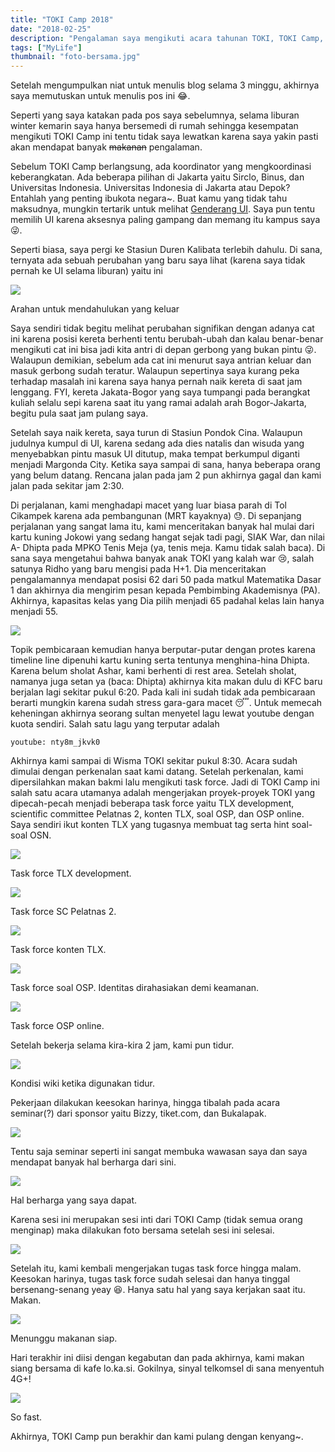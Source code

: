 ```yaml
---
title: "TOKI Camp 2018"
date: "2018-02-25"
description: "Pengalaman saya mengikuti acara tahunan TOKI, TOKI Camp, yang diadakan di Wisma TOKI pada 2-4 Februari 2018."
tags: ["MyLife"]
thumbnail: "foto-bersama.jpg"
---
```


Setelah mengumpulkan niat untuk menulis blog selama 3 minggu, akhirnya saya memutuskan untuk menulis pos ini :joy:.

Seperti yang saya katakan pada pos saya sebelumnya, selama liburan winter kemarin saya hanya bersemedi di rumah sehingga kesempatan mengikuti TOKI Camp ini tentu tidak saya lewatkan karena saya yakin pasti akan mendapat banyak ~~makanan~~ pengalaman.

Sebelum TOKI Camp berlangsung, ada koordinator yang mengkoordinasi keberangkatan. Ada beberapa pilihan di Jakarta yaitu Sirclo, Binus, dan Universitas Indonesia. Universitas Indonesia di Jakarta atau Depok? Entahlah yang penting ibukota negara~. Buat kamu yang tidak tahu maksudnya, mungkin tertarik untuk melihat [Genderang UI](http://www.sci.ui.ac.id/psaf/lagu-genderang-ui/). Saya pun tentu memilih UI karena aksesnya paling gampang dan memang itu kampus saya :stuck_out_tongue_winking_eye:.

Seperti biasa, saya pergi ke Stasiun Duren Kalibata terlebih dahulu. Di sana, ternyata ada sebuah perubahan yang baru saya lihat (karena saya tidak pernah ke UI selama liburan) yaitu ini

![](antri-stasiun.jpg)
<div class="img-caption">Arahan untuk mendahulukan yang keluar</div>

Saya sendiri tidak begitu melihat perubahan signifikan dengan adanya cat ini karena posisi kereta berhenti tentu berubah-ubah dan kalau benar-benar mengikuti cat ini bisa jadi kita antri di depan gerbong yang bukan pintu :stuck_out_tongue_winking_eye:. Walaupun demikian, sebelum ada cat ini menurut saya antrian keluar dan masuk gerbong sudah teratur. Walaupun sepertinya saya kurang peka terhadap masalah ini karena saya hanya pernah naik kereta di saat jam lenggang. FYI, kereta Jakata-Bogor yang saya tumpangi pada berangkat kuliah selalu sepi karena saat itu yang ramai adalah arah Bogor-Jakarta, begitu pula saat jam pulang saya.

Setelah saya naik kereta, saya turun di Stasiun Pondok Cina. Walaupun judulnya kumpul di UI, karena sedang ada dies natalis dan wisuda yang menyebabkan pintu masuk UI ditutup, maka tempat berkumpul diganti menjadi Margonda City. Ketika saya sampai di sana, hanya beberapa orang yang belum datang. Rencana jalan pada jam 2 pun akhirnya gagal dan kami jalan pada sekitar jam 2:30.

Di perjalanan, kami menghadapi macet yang luar biasa parah di Tol Cikampek karena ada pembangunan (MRT kayaknya) :sweat:. Di sepanjang perjalanan yang sangat lama itu, kami menceritakan banyak hal mulai dari kartu kuning Jokowi yang sedang hangat sejak tadi pagi, SIAK War, dan nilai A- Dhipta pada MPKO Tenis Meja (ya, tenis meja. Kamu tidak salah baca). Di sana saya mengetahui bahwa banyak anak TOKI yang kalah war :cry:, salah satunya Ridho yang baru mengisi pada H+1. Dia menceritakan pengalamannya mendapat posisi 62 dari 50 pada matkul Matematika Dasar 1 dan akhirnya dia mengirim pesan kepada Pembimbing Akademisnya (PA). Akhirnya, kapasitas kelas yang Dia pilih menjadi 65 padahal kelas lain hanya menjadi 55.

![](meme/ridho.png)

Topik pembicaraan kemudian hanya berputar-putar dengan protes karena timeline line dipenuhi kartu kuning serta tentunya menghina-hina Dhipta. Karena belum sholat Ashar, kami berhenti di rest area. Setelah sholat, namanya juga setan ya (baca: Dhipta) akhirnya kita makan dulu di KFC baru berjalan lagi sekitar pukul 6:20. Pada kali ini sudah tidak ada pembicaraan berarti mungkin karena sudah stress gara-gara macet :sleeping:. Untuk memecah keheningan akhirnya seorang sultan menyetel lagu lewat youtube dengan kuota sendiri. Salah satu lagu yang terputar adalah

`youtube: nty8m_jkvk0`

Akhirnya kami sampai di Wisma TOKI sekitar pukul 8:30. Acara sudah dimulai dengan perkenalan saat kami datang. Setelah perkenalan, kami dipersilahkan makan bakmi lalu mengikuti task force. Jadi di TOKI Camp ini salah satu acara utamanya adalah mengerjakan proyek-proyek TOKI yang dipecah-pecah menjadi beberapa task force yaitu TLX development, scientific committee Pelatnas 2, konten TLX, soal OSP, dan OSP online. Saya sendiri ikut konten TLX yang tugasnya membuat tag serta hint soal-soal OSN.

![](tlx-dev.jpg)
<div class="img-caption">Task force TLX development.</div>

![](sc-p2.jpg)
<div class="img-caption">Task force SC Pelatnas 2.</div>

![](konten-tlx.jpg)
<div class="img-caption">Task force konten TLX.</div>

![](osp.png)
<div class="img-caption">Task force soal OSP. Identitas dirahasiakan demi keamanan.</div>

![](osp-online.jpg)
<div class="img-caption">Task force OSP online.</div>

Setelah bekerja selama kira-kira 2 jam, kami pun tidur.

![](tidur.jpg)
<div class="img-caption">Kondisi wiki ketika digunakan tidur.</div>

Pekerjaan dilakukan keesokan harinya, hingga tibalah pada acara seminar(?) dari sponsor yaitu Bizzy, tiket.com, dan Bukalapak.

![](bizzy.jpg)

Tentu saja seminar seperti ini sangat membuka wawasan saya dan saya mendapat banyak hal berharga dari sini.

![](berharga.jpg)
<div class="img-caption">Hal berharga yang saya dapat.</div>

Karena sesi ini merupakan sesi inti dari TOKI Camp (tidak semua orang menginap) maka dilakukan foto bersama setelah sesi ini selesai.

![](foto-bersama.jpg)

Setelah itu, kami kembali mengerjakan tugas task force hingga malam. Keesokan harinya, tugas task force sudah selesai dan hanya tinggal bersenang-senang yeay :laughing:. Hanya satu hal yang saya kerjakan saat itu. Makan.

![](menunggu-makan.jpg)
<div class="img-caption">Menunggu makanan siap.</div>

Hari terakhir ini diisi dengan kegabutan dan pada akhirnya, kami makan siang bersama di kafe lo.ka.si. Gokilnya, sinyal telkomsel di sana menyentuh 4G+!

![](4gp.png)
<div class="img-caption">So fast.</div>

Akhirnya, TOKI Camp pun berakhir dan kami pulang dengan kenyang~.
